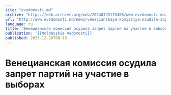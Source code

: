 ```yaml
---
site: "evedomosti.md"
archive: "https://web.archive.org/web/20240325115408/www.evedomosti.md/news/venecianskaya-komissiya-osudila-zapret-partij-na-uchastie-v"
url: "http://www.evedomosti.md/news/venecianskaya-komissiya-osudila-zapret-partij-na-uchastie-v"
language: ru
title: "Венецианская комиссия осудила запрет партий на участие в выборах"
publication: '[[Moldavskie Vedomosti]]'
published: 2023-12-20T08:19
---
```


# Венецианская комиссия осудила запрет партий на участие в выборах

